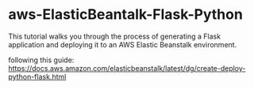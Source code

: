 # aws-ElasticBeantalk-Flask-Python
This tutorial walks you through the process of generating a Flask application and deploying it to an AWS Elastic Beanstalk environment.

following this guide:
https://docs.aws.amazon.com/elasticbeanstalk/latest/dg/create-deploy-python-flask.html

